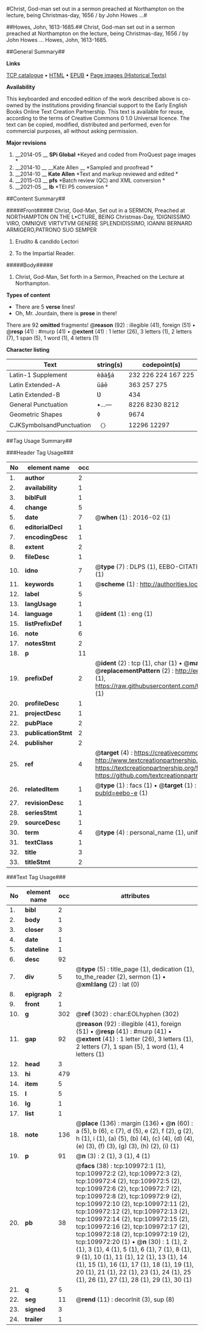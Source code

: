 #Christ, God-man set out in a sermon preached at Northampton on the lecture, being Christmas-day, 1656 / by John Howes ...#

##Howes, John, 1613-1685.##
Christ, God-man set out in a sermon preached at Northampton on the lecture, being Christmas-day, 1656 / by John Howes ...
Howes, John, 1613-1685.

##General Summary##

**Links**

[TCP catalogue](http://www.ota.ox.ac.uk/tcp/)  • 
[HTML](http://tei.it.ox.ac.uk/tcp/Texts-HTML/free/A44/A44781.html)  • 
[EPUB](http://tei.it.ox.ac.uk/tcp/Texts-EPUB/free/A44/A44781.epub) • 
[Page images (Historical Texts)](https://historicaltexts.jisc.ac.uk/eebo-27119487e)

**Availability**

This keyboarded and encoded edition of the work described above is co-owned by the
    institutions providing financial support to the Early English Books Online Text Creation
    Partnership. This text is available for reuse, according to the terms of  Creative Commons 0 1.0 Universal
    licence. The text can be copied, modified, distributed and performed, even for commercial
    purposes, all without asking permission.

**Major revisions**

1. __2014-05 __ __SPi Global__ *Keyed and coded from ProQuest page images *
1. __2014-10 __ __Kate Allen __ *Sampled and proofread *
1. __2014-10 __ __Kate Allen__ *Text and markup reviewed and edited *
1. __2015-03 __ __pfs__ *Batch review (QC) and XML conversion *
1. __2021-05 __ __lb__ *TEI P5 conversion *

##Content Summary##

#####Front#####
Christ, God-Man, Set out in a SERMON, Preached at NORTHAMPTON ON THE L•CTURE, BEING Christmas-Day, 1DIGNISSIMO VIRO, OMNIQVE VIRTVTVM GENERE SPLENDIDISSIMO, IOANNI BERNARD ARMIGERO,PATRONO SUO SEMPER 
1. Erudito & candido Lectori 

1. To the Impartial Reader.

#####Body#####

1. Christ, God-Man, Set forth in a Sermon, Preached on the Lecture at Northampton.

**Types of content**

  * There are 5 **verse** lines!
  * Oh, Mr. Jourdain, there is **prose** in there!

There are 92 **omitted** fragments! 
 @__reason__ (92) : illegible (41), foreign (51)  •  @__resp__ (41) : #murp (41)  •  @__extent__ (41) : 1 letter (26), 3 letters (1), 2 letters (7), 1 span (5), 1 word (1), 4 letters (1)

**Character listing**


|Text|string(s)|codepoint(s)|
|---|---|---|
|Latin-1 Supplement|èâà§á|232 226 224 167 225|
|Latin Extended-A|ūāē|363 257 275|
|Latin Extended-B|Ʋ|434|
|General Punctuation|•…—|8226 8230 8212|
|Geometric Shapes|◊|9674|
|CJKSymbolsandPunctuation|〈〉|12296 12297|

##Tag Usage Summary##

###Header Tag Usage###

|No|element name|occ|attributes|
|---|---|---|---|
|1.|__author__|2||
|2.|__availability__|1||
|3.|__biblFull__|1||
|4.|__change__|5||
|5.|__date__|7| @__when__ (1) : 2016-02 (1)|
|6.|__editorialDecl__|1||
|7.|__encodingDesc__|1||
|8.|__extent__|2||
|9.|__fileDesc__|1||
|10.|__idno__|7| @__type__ (7) : DLPS (1), EEBO-CITATION (1), VID (1), EEBO-PROQUEST (1), STC (2), OCLC (1)|
|11.|__keywords__|1| @__scheme__ (1) : http://authorities.loc.gov/ (1)|
|12.|__label__|5||
|13.|__langUsage__|1||
|14.|__language__|1| @__ident__ (1) : eng (1)|
|15.|__listPrefixDef__|1||
|16.|__note__|6||
|17.|__notesStmt__|2||
|18.|__p__|11||
|19.|__prefixDef__|2| @__ident__ (2) : tcp (1), char (1)  •  @__matchPattern__ (2) : ([0-9\-]+):([0-9IVX]+) (1), (.+) (1)  •  @__replacementPattern__ (2) : http://eebo.chadwyck.com/downloadtiff?vid=$1&page=$2 (1), https://raw.githubusercontent.com/textcreationpartnership/Texts/master/tcpchars.xml#$1 (1)|
|20.|__profileDesc__|1||
|21.|__projectDesc__|1||
|22.|__pubPlace__|2||
|23.|__publicationStmt__|2||
|24.|__publisher__|2||
|25.|__ref__|4| @__target__ (4) : https://creativecommons.org/publicdomain/zero/1.0/ (1), http://www.textcreationpartnership.org/docs/. (1), https://textcreationpartnership.org/faq/#faq05 (1), https://github.com/textcreationpartnership (1)|
|26.|__relatedItem__|1| @__type__ (1) : facs (1)  •  @__target__ (1) : https://data.historicaltexts.jisc.ac.uk/view?pubId=eebo-e (1)|
|27.|__revisionDesc__|1||
|28.|__seriesStmt__|1||
|29.|__sourceDesc__|1||
|30.|__term__|4| @__type__ (4) : personal_name (1), uniform_title (1), topical_term (2)|
|31.|__textClass__|1||
|32.|__title__|3||
|33.|__titleStmt__|2||


###Text Tag Usage###

|No|element name|occ|attributes|
|---|---|---|---|
|1.|__bibl__|2||
|2.|__body__|1||
|3.|__closer__|3||
|4.|__date__|1||
|5.|__dateline__|1||
|6.|__desc__|92||
|7.|__div__|5| @__type__ (5) : title_page (1), dedication (1), to_the_reader (2), sermon (1)  •  @__xml:lang__ (2) : lat (0)|
|8.|__epigraph__|2||
|9.|__front__|1||
|10.|__g__|302| @__ref__ (302) : char:EOLhyphen (302)|
|11.|__gap__|92| @__reason__ (92) : illegible (41), foreign (51)  •  @__resp__ (41) : #murp (41)  •  @__extent__ (41) : 1 letter (26), 3 letters (1), 2 letters (7), 1 span (5), 1 word (1), 4 letters (1)|
|12.|__head__|3||
|13.|__hi__|479||
|14.|__item__|5||
|15.|__l__|5||
|16.|__lg__|1||
|17.|__list__|1||
|18.|__note__|136| @__place__ (136) : margin (136)  •  @__n__ (60) : a (5), b (6), c (7), d (5), e (2), f (2), g (2), h (1), i (1), (a) (5), (b) (4), (c) (4), (d) (4), (e) (3), (f) (3), (g) (3), (h) (2), (i) (1)|
|19.|__p__|91| @__n__ (3) : 2 (1), 3 (1), 4 (1)|
|20.|__pb__|38| @__facs__ (38) : tcp:109972:1 (1), tcp:109972:2 (2), tcp:109972:3 (2), tcp:109972:4 (2), tcp:109972:5 (2), tcp:109972:6 (2), tcp:109972:7 (2), tcp:109972:8 (2), tcp:109972:9 (2), tcp:109972:10 (2), tcp:109972:11 (2), tcp:109972:12 (2), tcp:109972:13 (2), tcp:109972:14 (2), tcp:109972:15 (2), tcp:109972:16 (2), tcp:109972:17 (2), tcp:109972:18 (2), tcp:109972:19 (2), tcp:109972:20 (1)  •  @__n__ (30) : 1 (1), 2 (1), 3 (1), 4 (1), 5 (1), 6 (1), 7 (1), 8 (1), 9 (1), 10 (1), 11 (1), 12 (1), 13 (1), 14 (1), 15 (1), 16 (1), 17 (1), 18 (1), 19 (1), 20 (1), 21 (1), 22 (1), 23 (1), 24 (1), 25 (1), 26 (1), 27 (1), 28 (1), 29 (1), 30 (1)|
|21.|__q__|5||
|22.|__seg__|11| @__rend__ (11) : decorInit (3), sup (8)|
|23.|__signed__|3||
|24.|__trailer__|1||
